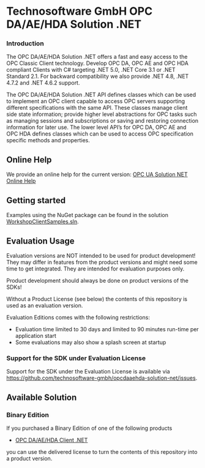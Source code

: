 # Technosoftware GmbH OPC DA/AE/HDA Solution .NET

### Introduction
The OPC DA/AE/HDA Solution .NET offers a fast and easy access to the OPC Classic Client technology. Develop OPC DA, OPC AE and OPC HDA compliant Clients with C# targeting .NET 5.0, .NET Core 3.1 or .NET Standard 2.1. For backward compatibility we also provide .NET 4.8, .NET 4.7.2 and .NET 4.6.2 support.

The OPC DA/AE/HDA  Solution .NET API defines classes which can be used to implement an OPC client capable to access OPC servers supporting different specifications with the same API. These classes manage client side state information; provide higher level abstractions for OPC tasks such as managing sessions and subscriptions or saving and restoring connection information for later use. The lower level API’s for OPC DA, OPC AE and OPC HDA defines classes which can be used to access OPC specification specific methods and properties.

## Online Help

We provide an online help for the current version: [OPC UA Solution NET Online Help](https://technosoftware.com/help/OPCDaAeHdaSolutionNet/12/)

## Getting started

Examples using the NuGet package can be found in the solution [WorkshopClientSamples.sln](/WorkshopClientSamples.sln).

## Evaluation Usage

Evaluation versions are NOT intended to be used for product development! They may differ in features from the product versions and might need some time to get integrated. They are intended for evaluation purposes only.

Product development should always be done on product versions of the SDKs! 

Without a Product License (see below) the contents of this repository is used as an evaluation version.

Evaluation Editions comes with the following restrictions:

 * Evaluation time limited to 30 days and limited to 90 minutes run-time per application start
 * Some evaluations may also show a splash screen at startup

### Support for the SDK under Evaluation License

Support for the SDK under the Evaluation License is available via https://github.com/technosoftware-gmbh/opcdaaehda-solution-net/issues. 

## Available Solution

### Binary Edition

If you purchased a Binary Edition of one of the following products

 * [OPC DA/AE/HDA Client .NET](https://technosoftware.com/product/opc-daaehda-client-net/)

you can use the delivered license to turn the contents of this repository into a product version.
